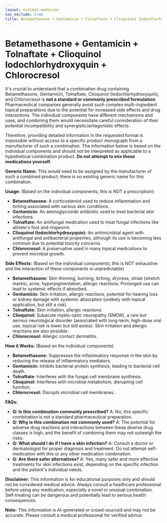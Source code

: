 ```yaml
---
layout: minimal-medicine
nav_exclude: true
title: Betamethasone + Gentamicin + Tolnaftate + Clioquinol Iodochlorhydroxyquin + Chlorocresol
---
```


# Betamethasone + Gentamicin + Tolnaftate + Clioquinol Iodochlorhydroxyquin + Chlorocresol

It's crucial to understand that a combination drug containing Betamethasone, Gentamicin, Tolnaftate, Clioquinol (Iodochlorhydroxyquin), and Chlorocresol is **not a standard or commonly prescribed formulation**.  Pharmaceutical companies generally avoid such complex multi-ingredient topical preparations due to the potential for increased side effects and drug interactions.  The individual components have different mechanisms and uses, and combining them would necessitate careful consideration of their potential incompatibility and synergistic/antagonistic effects.

Therefore, providing detailed information in the requested format is impossible without access to a specific product monograph from a manufacturer of such a combination.  The information below is based on the individual components and should *not* be interpreted as applicable to a hypothetical combination product.  **Do not attempt to mix these medications yourself.**

**Generic Name:**  This would need to be assigned by the manufacturer of such a combined product; there is no existing generic name for this combination.


**Usage:** (Based on the individual components; this is NOT a prescription):

* **Betamethasone:** A corticosteroid used to reduce inflammation and itching associated with various skin conditions.
* **Gentamicin:** An aminoglycoside antibiotic used to treat bacterial skin infections.
* **Tolnaftate:** An antifungal medication used to treat fungal infections like athlete's foot and ringworm.
* **Clioquinol (Iodochlorhydroxyquin):** An antimicrobial agent with antifungal and antibacterial properties, although its use is becoming less common due to potential toxicity concerns.
* **Chlorocresol:** A preservative used in many topical medications to prevent microbial growth.


**Side Effects:** (Based on the individual components; this is NOT exhaustive and the interaction of these components is unpredictable)

* **Betamethasone:** Skin thinning, burning, itching, dryness, striae (stretch marks), acne, hyperpigmentation, allergic reactions.  Prolonged use can lead to systemic effects if absorbed.
* **Gentamicin:** Skin irritation, allergic reactions, potential for hearing loss or kidney damage with systemic absorption (unlikely with topical application, but still a risk).
* **Tolnaftate:** Skin irritation, allergic reactions.
* **Clioquinol:** Subacute myelo-optic neuropathy (SMON), a rare but serious neurological disorder (associated with long-term, high-dose oral use, topical risk is lower but still exists). Skin irritation and allergic reactions are also possible.
* **Chlorocresol:** Allergic contact dermatitis.


**How it Works:** (Based on the individual components)

* **Betamethasone:** Suppresses the inflammatory response in the skin by reducing the release of inflammatory mediators.
* **Gentamicin:** Inhibits bacterial protein synthesis, leading to bacterial cell death.
* **Tolnaftate:** Interferes with the fungal cell membrane synthesis.
* **Clioquinol:** Interferes with microbial metabolism, disrupting cell function.
* **Chlorocresol:** Disrupts microbial cell membranes.


**FAQs:**

* **Q: Is this combination commonly prescribed?** A: No, this specific combination is not a standard pharmaceutical preparation.
* **Q: Why is this combination not commonly used?** A:  The potential for adverse drug reactions and interactions between these diverse drug classes is high, and the benefit of combining them may not outweigh the risks.
* **Q: What should I do if I have a skin infection?** A: Consult a doctor or dermatologist for proper diagnosis and treatment. Do not attempt self-medication with this or any other medication combination.
* **Q: Are there safer alternatives?** A: Yes, many safer and more effective treatments for skin infections exist, depending on the specific infection and the patient's individual needs.


**Disclaimer:** This information is for educational purposes only and should not be considered medical advice.  Always consult a healthcare professional before using any medication, especially a novel or unusual combination.  Self-treating can be dangerous and potentially lead to serious health consequences.


**Note:** This information is AI-generated or crowd-sourced and may not be accurate. Please consult a medical professional for verified advice.